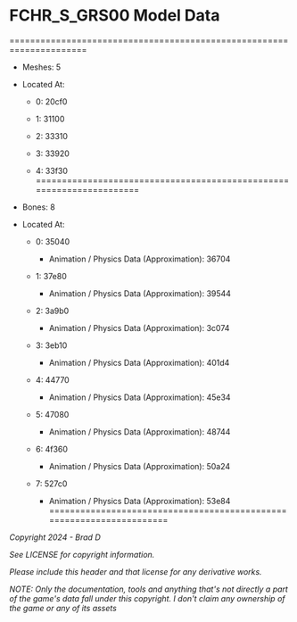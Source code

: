 # FCHR_S_GRS00 Model Data
=====================================================================

* Meshes: 5

* Located At:

  * 0: 20cf0

  * 1: 31100

  * 2: 33310

  * 3: 33920

  * 4: 33f30
=====================================================================

* Bones: 8

* Located At:

  * 0: 35040

    * Animation / Physics Data (Approximation): 36704

  * 1: 37e80

    * Animation / Physics Data (Approximation): 39544

  * 2: 3a9b0

    * Animation / Physics Data (Approximation): 3c074

  * 3: 3eb10

    * Animation / Physics Data (Approximation): 401d4

  * 4: 44770

    * Animation / Physics Data (Approximation): 45e34

  * 5: 47080

    * Animation / Physics Data (Approximation): 48744

  * 6: 4f360

    * Animation / Physics Data (Approximation): 50a24

  * 7: 527c0

    * Animation / Physics Data (Approximation): 53e84
=====================================================================

*Copyright 2024 - Brad D*

*See LICENSE for copyright information.*

*Please include this header and that license for any derivative works.*

*NOTE: Only the documentation, tools and anything that's not directly a part of the game's data fall under this copyright. I don't claim any ownership of the game or any of its assets*
